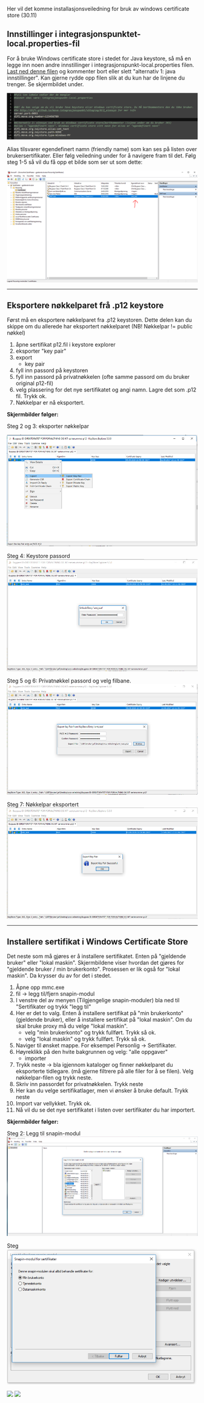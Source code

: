 

Her vil det komme installasjonsveiledning for bruk av windows certificate store (30.11)

## Innstillinger i integrasjonspunktet-local.properties-fil

For å bruke Windows certificate store i stedet for Java keystore, så må en legge inn noen andre innstillinger i integrasjonspunkt-local.properties filen. [Last ned denne filen](../resources/integrasjonspunkt-local.properties) og kommenter bort eller slett "alternativ 1: java innstillinger". Kan gjerne rydde opp filen slik at du kun har de linjene du trenger. Se skjermbildet under.

![propertiesfil-wcs](../resources/prop_prop.PNG)

Alias tilsvarer egendefinert namn (friendly name) som kan ses på listen over brukersertifikater. Eller følg veiledning under for å navigere fram til det. Følg steg 1-5 så vil du få opp et bilde som ser ut som dette:

![properties-friendlyname](../resources/prop_namn.PNG)

***

## Eksportere nøkkelparet frå .p12 keystore

Først må en eksportere nøkkelparet fra .p12 keystoren. Dette delen kan du skippe om du allerede har eksportert nøkkelparet (NB! Nøkkelpar != public nøkkel) 

1. åpne sertifikat p12.fil i keystore explorer
2. eksporter "key pair"
3. export
	- key pair
4. fyll inn passord på keystoren
5. fyll inn passord på privatnøkkelen (ofte samme passord om du bruker original p12-fil)
6. velg plassering for det nye sertifikatet og angi namn. Lagre det som .p12 fil. Trykk ok.
7. Nøkkelpar er nå eksportert.

**Skjermbilder følger:**

Steg 2 og 3: eksporter nøkkelpar

![eksporter nøkkelpar](../resources/1_export_pair.png)

Steg 4: Keystore passord
![passord1](../resources/2_export_pair2.PNG)

Steg 5 og 6: Privatnøkkel passord og velg filbane. 
![passord2](../resources/2_export_pair3.PNG)

Steg 7: Nøkkelpar eksportert
![nøkkel eksportert](../resources/2_export_pair4.PNG)

***

## Installere sertifikat i Windows Certificate Store

Det neste som må gjøres er å installere sertifikatet. Enten på "gjeldende bruker" eller "lokal maskin". Skjermbildene viser hvordan det gjøres for "gjeldende bruker / min brukerkonto". Prosessen er lik også for "lokal maskin". Da krysser du av for det i stedet.

1. Åpne opp mmc.exe
2. fil -> legg til/fjern snapin-modul
3. I venstre del av menyen (Tilgjengelige snapin-moduler) bla ned til "Sertifikater og trykk "legg til"
4. Her er det to valg. Enten å installere sertifikat på "min brukerkonto"(gjeldende bruker), eller å installere sertifikat på "lokal maskin". Om du skal bruke proxy må du velge "lokal maskin". 
	- velg "min brukerkonto" og trykk fullført. Trykk så ok.
	- velg "lokal maskin" og trykk fullført. Trykk så ok.
5. Naviger til ønsket mappe. For eksempel Personlig -> Sertifikater.
6. Høyreklikk på den hvite bakgrunnen og velg: "alle oppgaver" 
	- importer
7. Trykk neste -> bla igjennom kataloger og finner nøkkelparet du eksporterte tidlegare. (må gjerne filtrere på alle filer for å se filen). Velg nøkkelpar-filen og trykk neste.
8. Skriv inn passordet for privatnøkkelen. Trykk neste
9. Her kan du velge sertifikatlager, men vi ønsker å bruke default. Trykk neste
10. Import var vellykket. Trykk ok.
11. Nå vil du se det nye sertifikatet i listen over sertifikater du har importert.

**Skjermbilder følger:**

Steg 2: Legg til snapin-modul
![legginn_snapin](../resources/5_sert_bruker.PNG)

Steg
![](../resources/5_sert_bruker2.PNG)

![](../resources/)
![](../resources/)
